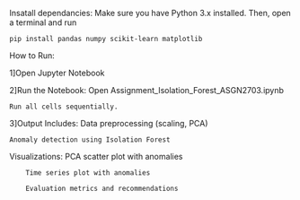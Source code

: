 Insatall dependancies:
	Make sure you have Python 3.x installed.
	Then, open a terminal and run 
	
	pip install pandas numpy scikit-learn matplotlib
How to Run:

1]Open Jupyter Notebook

2]Run the Notebook:
	Open Assignment_Isolation_Forest_ASGN2703.ipynb
 
	Run all cells sequentially.

3]Output Includes:
	Data preprocessing (scaling, PCA)
 
	Anomaly detection using Isolation Forest

Visualizations:
		PCA scatter plot with anomalies

		Time series plot with anomalies

		Evaluation metrics and recommendations

	
